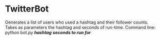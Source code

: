# TwitterBot
Generates a list of users who used a hashtag and their follower counts. Takes as parameters the hashtag and seconds of run-time.
Command line: python bot.py ***hashtag*** ***seconds to run for***

